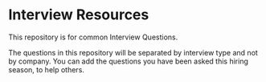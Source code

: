 # Interview Resources

This repository is for common Interview Questions.

The questions in this repository will be separated by interview type and not by company.
You can add the questions you have been asked this hiring season, to help others.
